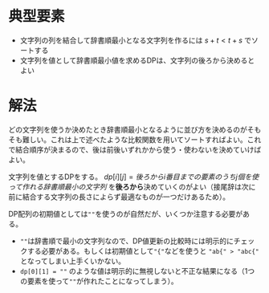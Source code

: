 # 典型要素

* 文字列の列を結合して辞書順最小となる文字列を作るには $s+t < t+s$ でソートする
* 文字列を値として辞書順最小値を求めるDPは、文字列の後ろから決めるとよい

# 解法

どの文字列を使うか決めたとき辞書順最小となるように並び方を決めるのがそもそも難しい。これは上で述べたような比較関数を用いてソートすればよい。これで結合順序が決まるので、後は前後いずれかから使う・使わないを決めていけばよい。

文字列を値とするDPをする。 $dp[i][j] = 後ろからi番目までの要素のうちj個を使って作れる辞書順最小の文字列$ を**後ろから**決めていくのがよい（接尾辞は次に前に結合する文字列の長さによらず最適なものが一つだけあるため）。

DP配列の初期値としては`""`を使うのが自然だが、いくつか注意する必要がある。

* `""`は辞書順で最小の文字列なので、DP値更新の比較時には明示的にチェックする必要がある。もしくは初期値として`"{"`などを使うと `"ab{" > "abc{"` となってしまい上手くいかない。
* `dp[0][1] = ""` のような値は明示的に無視しないと不正な結果になる（1つの要素を使って`""`が作れたことになってしまう）。
